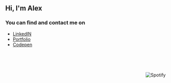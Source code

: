 ## Hi, I'm Alex
### You can find and contact me on

<ul>
  <li><a href='https://www.linkedin.com/in/alexandre-hamm-a30545209/'>LinkedIN</a></li>
  <li><a href='https://alexandrehamm.com/'>Portfolio</a></li>
  <li><a href='https://codepen.io/xdp'>Codepen</a></li>
</ul>

<br><br><br>

[<img align="right" src="https://spotify-github-profile.kittinanx.com/api/view?uid=xdeepz&cover_image=true&theme=novatorem&bar_color=dddddd&bar_color_cover=false&align=right" alt="Spotify">](https://spotify-github-profile.vercel.app/api/view?uid=xdeepz&redirect=true)
